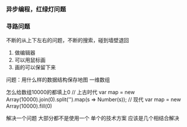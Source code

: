### 异步编程，红绿灯问题

### 寻路问题

不断的从上下左右的问题，不断的搜索，碰到墙壁退回

1. 做编辑器
2. 可以用鼠标画
3. 画的可以保留下来

问题：用什么样的数据结构保存地图
一维数组

怎么给数组10000的都填上0
// 上古时代
var map = new Array(10000).join(0).split('').map(s => Number(s));
// 现代
var map = new Array(10000).fill(0)

解决一个问题 大部分都不是使用一个 单个的技术方案 应该是几个相结合解决